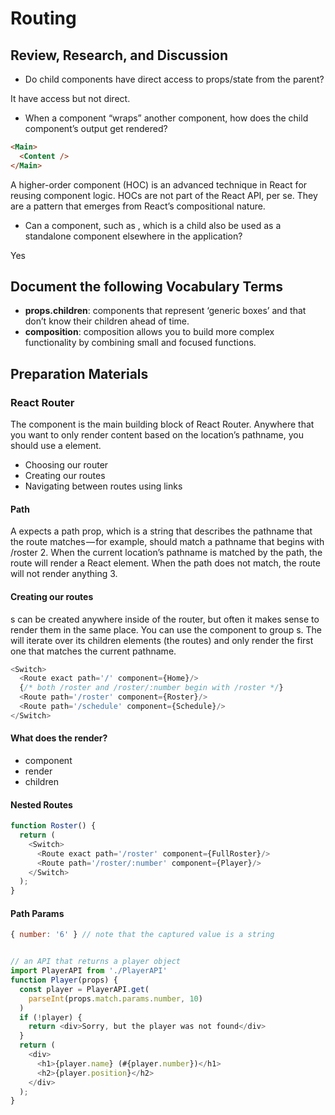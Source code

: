 # Routing

## Review, Research, and Discussion

* Do child components have direct access to props/state from the parent?

It have access but not direct.

* When a component “wraps” another component, how does the child component’s output get rendered?
```html
<Main>
  <Content />
</Main>
```

A higher-order component (HOC) is an advanced technique in React for reusing component logic. HOCs are not part of the React API, per se. They are a pattern that emerges from React’s compositional nature.

* Can a component, such as <Content />, which is a child also be used as a standalone component elsewhere in the application?

Yes

## Document the following Vocabulary Terms

* **props.children**: components that represent ‘generic boxes’ and that don’t know their children ahead of time. 
* **composition**: composition allows you to build more complex functionality by combining small and focused functions.

## Preparation Materials

### React Router

The <Route> component is the main building block of React Router. Anywhere that you want to only render content based on the location’s pathname, you should use a <Route> element.

* Choosing our router
* Creating our routes
* Navigating between routes using links

#### Path 
A <Route> expects a path prop, which is a string that describes the pathname that the route matches — for example, <Route path='/roster'/> should match a pathname that begins with /roster 2. When the current location’s pathname is matched by the path, the route will render a React element. When the path does not match, the route will not render anything 3.

#### Creating our routes
<Route>s can be created anywhere inside of the router, but often it makes sense to render them in the same place. You can use the <Switch> component to group <Route>s. The <Switch> will iterate over its children elements (the routes) and only render the first one that matches the current pathname.

```js
<Switch>
  <Route exact path='/' component={Home}/>
  {/* both /roster and /roster/:number begin with /roster */}
  <Route path='/roster' component={Roster}/>
  <Route path='/schedule' component={Schedule}/>
</Switch>
```

#### What does the <Route> render?
* component 
* render 
* children 

#### Nested Routes
```js
function Roster() {
  return (
    <Switch>
      <Route exact path='/roster' component={FullRoster}/>
      <Route path='/roster/:number' component={Player}/>
    </Switch>
  );
}
```

#### Path Params
```js
{ number: '6' } // note that the captured value is a string


// an API that returns a player object
import PlayerAPI from './PlayerAPI'
function Player(props) {
  const player = PlayerAPI.get(
    parseInt(props.match.params.number, 10)
  )
  if (!player) {
    return <div>Sorry, but the player was not found</div>
  }
  return (
    <div>
      <h1>{player.name} (#{player.number})</h1>
      <h2>{player.position}</h2>
    </div>
  );
}
```